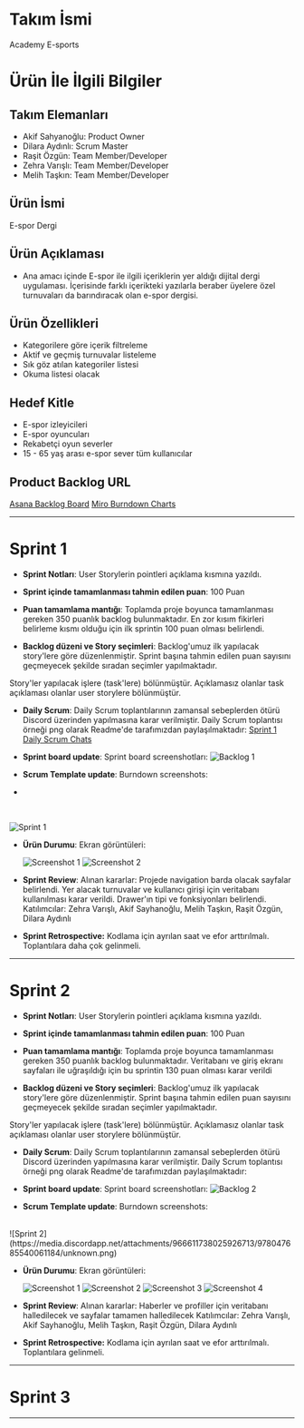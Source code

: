 # **Takım İsmi**

Academy E-sports

# Ürün İle İlgili Bilgiler

## Takım Elemanları

- Akif Sahyanoğlu: Product Owner
- Dilara Aydınlı: Scrum Master
- Raşit Özgün: Team Member/Developer
- Zehra Varışlı: Team Member/Developer
- Melih Taşkın: Team Member/Developer

## Ürün İsmi

E-spor Dergi

## Ürün Açıklaması

- Ana amacı içinde E-spor ile ilgili içeriklerin yer aldığı dijital dergi uygulaması. İçerisinde farklı içerikteki yazılarla beraber üyelere özel turnuvaları da barındıracak olan e-spor dergisi.

## Ürün Özellikleri

- Kategorilere göre içerik filtreleme
- Aktif ve geçmiş turnuvalar listeleme
- Sık göz atılan kategoriler listesi
- Okuma listesi olacak

## Hedef Kitle

- E-spor izleyicileri
- E-spor oyuncuları
- Rekabetçi oyun severler
- 15 - 65 yaş arası e-spor sever tüm kullanıcılar

## Product Backlog URL

[Asana Backlog Board](https://app.asana.com/0/1202193464631174/board)
[Miro Burndown Charts](https://miro.com/welcomeonboard/cVRrSEVNVzhvbmRrZ25ZYVFpMXpuZ3B3Nmw3eDhmZ2ZwUlpnRFBlaHMxUXg5QzRDaEtsUUZwbG1IOG0zTzdVenwzNDU4NzY0NTI1MDMzNjAxMTI3?share_link_id=718620342345)

---

# Sprint 1

- **Sprint Notları**: User Storylerin pointleri açıklama kısmına yazıldı.

- **Sprint içinde tamamlanması tahmin edilen puan**: 100 Puan

- **Puan tamamlama mantığı**: Toplamda proje boyunca tamamlanması gereken 350 puanlık backlog bulunmaktadır. En zor kısım fikirleri belirleme kısmı olduğu için ilk sprintin 100 puan olması belirlendi.

- **Backlog düzeni ve Story seçimleri**: Backlog'umuz ilk yapılacak story'lere göre düzenlenmiştir. Sprint başına tahmin edilen puan sayısını geçmeyecek şekilde sıradan seçimler yapılmaktadır.

Story'ler yapılacak işlere (task'lere) bölünmüştür. Açıklamasız olanlar task açıklaması olanlar user storylere bölünmüştür.

- **Daily Scrum**: Daily Scrum toplantılarının zamansal sebeplerden ötürü Discord üzerinden yapılmasına karar verilmiştir. Daily Scrum toplantısı örneği png olarak Readme'de tarafımızdan paylaşılmaktadır: [Sprint 1 Daily Scrum Chats](https://1drv.ms/w/s!Aqlw3VUhsZ5YmF5LdmgY4WGrIC4J?e=lXtIOa)

- **Sprint board update**: Sprint board screenshotları: 
![Backlog 1](https://media.discordapp.net/attachments/966611738025926711/973323848755847228/unknown.png?width=1146&height=701) 


 - **Scrum Template update**: Burndown screenshots:
 - 
 <br/>
 
 ![Sprint 1](https://user-images.githubusercontent.com/104356905/167639090-9371279c-9185-499a-8a93-d5cebc1b39fc.jpg)




- **Ürün Durumu**: Ekran görüntüleri:

  ![Screenshot 1](https://media.discordapp.net/attachments/966611738025926711/973290265487999047/unknown.png?width=261&height=581)
  ![Screenshot 2](https://media.discordapp.net/attachments/966611738025926711/973290298245541888/unknown.png?width=261&height=581)

- **Sprint Review**: 
Alınan kararlar: Projede navigation barda olacak sayfalar belirlendi. Yer alacak turnuvalar ve kullanıcı girişi için veritabanı kullanılması karar verildi. Drawer'ın tipi ve fonksiyonları belirlendi.
Katılımcılar: Zehra Varışlı, Akif Sayhanoğlu, Melih Taşkın, Raşit Özgün, Dilara Aydınlı

- **Sprint Retrospective:**
 Kodlama için ayrılan saat ve efor arttırılmalı. Toplantılara daha çok gelinmeli.


---

# Sprint 2

- **Sprint Notları**: User Storylerin pointleri açıklama kısmına yazıldı.

- **Sprint içinde tamamlanması tahmin edilen puan**: 100 Puan

- **Puan tamamlama mantığı**: Toplamda proje boyunca tamamlanması gereken 350 puanlık backlog bulunmaktadır. Veritabanı ve giriş ekranı sayfaları ile uğraşıldığı için bu sprintin 130 puan olması karar verildi

- **Backlog düzeni ve Story seçimleri**: Backlog'umuz ilk yapılacak story'lere göre düzenlenmiştir. Sprint başına tahmin edilen puan sayısını geçmeyecek şekilde sıradan seçimler yapılmaktadır.

Story'ler yapılacak işlere (task'lere) bölünmüştür. Açıklamasız olanlar task açıklaması olanlar user storylere bölünmüştür.

- **Daily Scrum**: Daily Scrum toplantılarının zamansal sebeplerden ötürü Discord üzerinden yapılmasına karar verilmiştir. Daily Scrum toplantısı örneği png olarak Readme'de tarafımızdan paylaşılmaktadır: 


- **Sprint board update**: Sprint board screenshotları: 
![Backlog 2](https://media.discordapp.net/attachments/966611738025926711/973323848755847228/unknown.png?width=1146&height=701) 


 - **Scrum Template update**: Burndown screenshots:
  <br>
 ![Sprint 2](https://media.discordapp.net/attachments/966611738025926713/978047685540061184/unknown.png)




- **Ürün Durumu**: Ekran görüntüleri:

  ![Screenshot 1](https://media.discordapp.net/attachments/966611738025926713/978045588996239411/WhatsApp_Image_2022-05-22_at_9.37.25_PM.jpeg?width=323&height=701)
  ![Screenshot 2](https://media.discordapp.net/attachments/966611738025926713/978045589302419546/WhatsApp_Image_2022-05-22_at_9.37.25_PM_1.jpeg?width=323&height=701)
  ![Screenshot 3](https://media.discordapp.net/attachments/966611738025926713/978045589558296637/WhatsApp_Image_2022-05-22_at_9.37.25_PM_2.jpeg?width=323&height=701)
  ![Screenshot 4](https://media.discordapp.net/attachments/966611738025926713/978045589759594526/WhatsApp_Image_2022-05-22_at_9.37.25_PM_3.jpeg?width=323&height=701)

- **Sprint Review**: 
Alınan kararlar: Haberler ve profiller için veritabanı halledilecek ve sayfalar tamamen halledilecek 
Katılımcılar: Zehra Varışlı, Akif Sayhanoğlu, Melih Taşkın, Raşit Özgün, Dilara Aydınlı

- **Sprint Retrospective:**
 Kodlama için ayrılan saat ve efor arttırılmalı. Toplantılara gelinmeli.

---

# Sprint 3

---
